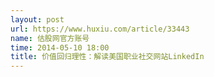 ```yaml
---
layout: post
url: https://www.huxiu.com/article/33443
name: 估股网官方账号
time: 2014-05-10 18:00
title: 价值回归理性：解读美国职业社交网站LinkedIn
---
```

